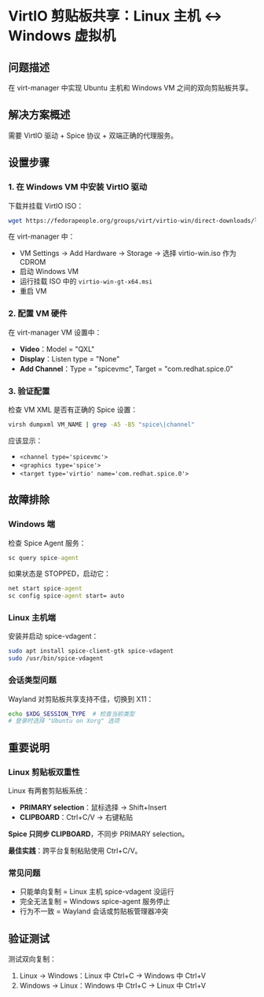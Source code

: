 # VirtIO 剪贴板共享：Linux 主机 ↔ Windows 虚拟机

## 问题描述
在 virt-manager 中实现 Ubuntu 主机和 Windows VM 之间的双向剪贴板共享。

## 解决方案概述
需要 VirtIO 驱动 + Spice 协议 + 双端正确的代理服务。

## 设置步骤

### 1. 在 Windows VM 中安装 VirtIO 驱动

下载并挂载 VirtIO ISO：
```bash
wget https://fedorapeople.org/groups/virt/virtio-win/direct-downloads/latest-virtio/virtio-win.iso
```

在 virt-manager 中：
- VM Settings → Add Hardware → Storage → 选择 virtio-win.iso 作为 CDROM
- 启动 Windows VM
- 运行挂载 ISO 中的 `virtio-win-gt-x64.msi`
- 重启 VM

### 2. 配置 VM 硬件

在 virt-manager VM 设置中：
- **Video**：Model = "QXL" 
- **Display**：Listen type = "None"
- **Add Channel**：Type = "spicevmc", Target = "com.redhat.spice.0"

### 3. 验证配置

检查 VM XML 是否有正确的 Spice 设置：
```bash
virsh dumpxml VM_NAME | grep -A5 -B5 "spice\|channel"
```

应该显示：
- `<channel type='spicevmc'>`
- `<graphics type='spice'>`
- `<target type='virtio' name='com.redhat.spice.0'>`

## 故障排除

### Windows 端
检查 Spice Agent 服务：
```cmd
sc query spice-agent
```

如果状态是 STOPPED，启动它：
```cmd
net start spice-agent
sc config spice-agent start= auto
```

### Linux 主机端  
安装并启动 spice-vdagent：
```bash
sudo apt install spice-client-gtk spice-vdagent
sudo /usr/bin/spice-vdagent
```

### 会话类型问题
Wayland 对剪贴板共享支持不佳，切换到 X11：
```bash
echo $XDG_SESSION_TYPE  # 检查当前类型
# 登录时选择 "Ubuntu on Xorg" 选项
```

## 重要说明

### Linux 剪贴板双重性
Linux 有两套剪贴板系统：
- **PRIMARY selection**：鼠标选择 → Shift+Insert
- **CLIPBOARD**：Ctrl+C/V → 右键粘贴

**Spice 只同步 CLIPBOARD**，不同步 PRIMARY selection。

**最佳实践**：跨平台复制粘贴使用 Ctrl+C/V。

### 常见问题
- 只能单向复制 = Linux 主机 spice-vdagent 没运行
- 完全无法复制 = Windows spice-agent 服务停止
- 行为不一致 = Wayland 会话或剪贴板管理器冲突

## 验证测试
测试双向复制：
1. Linux → Windows：Linux 中 Ctrl+C → Windows 中 Ctrl+V
2. Windows → Linux：Windows 中 Ctrl+C → Linux 中 Ctrl+V